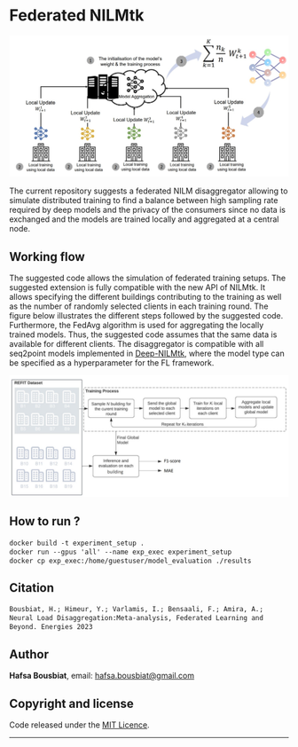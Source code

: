 # Federated NILMtk 

![img](./images/FL-scheme.jpg)

The current repository suggests a federated NILM disaggregator allowing to simulate 
distributed training to find a balance between high sampling rate required by
deep models and the privacy of the consumers since no data is exchanged and the
models are trained locally  and aggregated at a central node.

## Working flow

The suggested code allows the simulation of federated training setups. 
The suggested extension is fully compatible with the new API of 
NILMtk. It allows specifying the different buildings contributing 
to the training as well as the number of randomly 
selected clients in each training round. 
The figure below illustrates the different steps followed by 
the suggested code. Furthermore, the FedAvg algorithm is 
used for aggregating the locally trained models. Thus, 
the suggested code assumes that the same data is available for 
different clients.
The disaggregator is compatible with all seq2point models implemented 
in [Deep-NILMtk](https://github.com/BHafsa/deep-nilmtk-v1), where 
the model type can be specified as a hyperparameter for the FL framework. 

![img](./images/case-study.jpg)

## How to run ?

```
docker build -t experiment_setup .
docker run --gpus 'all' --name exp_exec experiment_setup
docker cp exp_exec:/home/guestuser/model_evaluation ./results
```

## Citation

```
Bousbiat, H.; Himeur, Y.; Varlamis, I.; Bensaali, F.; Amira, A.; Neural Load Disaggregation:Meta-analysis, Federated Learning and Beyond. Energies 2023
```

## Author

**Hafsa Bousbiat**, email: [hafsa.bousbiat@gmail.com](hafsa.bousbiat@gmail.com)

## Copyright and license
Code released under the [MIT Licence](https://github.com/BHafsa/DNN-NILM-experiment/blob/main/LICENSE).
****
